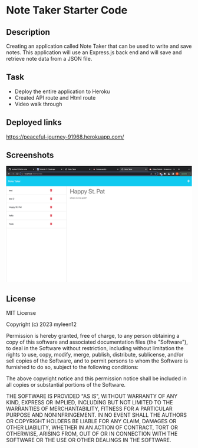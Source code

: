 # Note Taker Starter Code

## Description
Creating an application called Note Taker that can be used to write and save notes. This application will use an Express.js back end and will save and retrieve note data from a JSON file.




## Task
- Deploy the entire application to Heroku
- Created API route and Html route
- Video walk through




## Deployed links
https://peaceful-journey-91968.herokuapp.com/


## Screenshots

![Notetaker](./public/assets/images/love.png)

## License
MIT License

Copyright (c) 2023 myleen12

Permission is hereby granted, free of charge, to any person obtaining a copy
of this software and associated documentation files (the "Software"), to deal
in the Software without restriction, including without limitation the rights
to use, copy, modify, merge, publish, distribute, sublicense, and/or sell
copies of the Software, and to permit persons to whom the Software is
furnished to do so, subject to the following conditions:

The above copyright notice and this permission notice shall be included in all
copies or substantial portions of the Software.

THE SOFTWARE IS PROVIDED "AS IS", WITHOUT WARRANTY OF ANY KIND, EXPRESS OR
IMPLIED, INCLUDING BUT NOT LIMITED TO THE WARRANTIES OF MERCHANTABILITY,
FITNESS FOR A PARTICULAR PURPOSE AND NONINFRINGEMENT. IN NO EVENT SHALL THE
AUTHORS OR COPYRIGHT HOLDERS BE LIABLE FOR ANY CLAIM, DAMAGES OR OTHER
LIABILITY, WHETHER IN AN ACTION OF CONTRACT, TORT OR OTHERWISE, ARISING FROM,
OUT OF OR IN CONNECTION WITH THE SOFTWARE OR THE USE OR OTHER DEALINGS IN THE
SOFTWARE.
